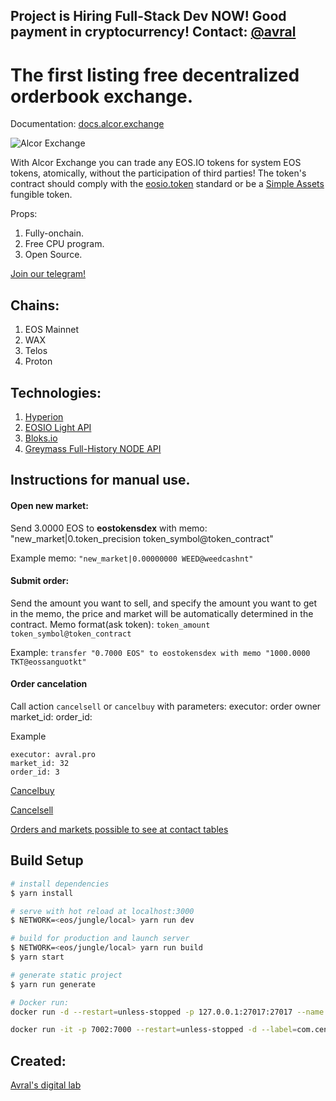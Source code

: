 Project is Hiring Full-Stack Dev NOW! Good payment in cryptocurrency! Contact: [@avral](https://t.me/avral)
--
# The first listing free decentralized orderbook exchange.
Documentation: [docs.alcor.exchange](https://docs.alcor.exchange)

![Alcor Exchange](https://i.imgur.com/brvzFdi.png)

With Alcor Exchange you can trade any EOS.IO tokens for system EOS tokens, atomically, without the participation of third parties! The token's contract should comply with the [eosio.token](https://github.com/EOSIO/eosio.contracts/tree/master/contracts/eosio.token) standard or be a [Simple Assets](https://github.com/CryptoLions/SimpleAssets) fungible token.

Props:
1. Fully-onchain.
2. Free CPU program.
3. Open Source.


[Join our telegram!](https://t.me/alcorexchange)

## Chains:
1. EOS Mainnet
2. WAX
3. Telos
4. Proton

## Technologies:
1. [Hyperion](https://github.com/eosrio/Hyperion-History-API)
2. [EOSIO Light API](https://github.com/cc32d9/eosio_light_api)
3. [Bloks.io](https://bloks.io/)
4. [Greymass Full-History NODE API](https://greymass.com/)

## Instructions for manual use.
#### Open new market:
Send 3.0000 EOS to **eostokensdex** with memo: "new_market|0.token_precision token_symbol@token_contract"

Example memo: ```"new_market|0.00000000 WEED@weedcashnt"```


#### Submit order:
Send the amount you want to sell, and specify the amount you want to get in the memo, the price and market will be automatically determined in the contract.
Memo format(ask token): ```token_amount token_symbol@token_contract```

Example: ```transfer "0.7000 EOS" to eostokensdex with memo "1000.0000 TKT@eossanguotkt"```

#### Order cancelation
Call action ```cancelsell``` or ```cancelbuy``` with parameters:
executor: order owner
market_id:
order_id:

Example
```
executor: avral.pro
market_id: 32
order_id: 3
```
[Cancelbuy](https://bloks.io/account/eostokensdex?loadContract=true&tab=Actions&table=markets&account=eostokensdex&scope=eostokensdex&limit=100&action=cancelbuy)

[Cancelsell](https://bloks.io/account/eostokensdex?loadContract=true&tab=Actions&table=markets&account=eostokensdex&scope=eostokensdex&limit=100&action=buyreceipt)

[Orders and markets possible to see at contact tables](https://bloks.io/account/eostokensdex?loadContract=true&tab=Tables&table=markets&account=eostokensdex&scope=eostokensdex&limit=100)

## Build Setup

``` bash
# install dependencies
$ yarn install

# serve with hot reload at localhost:3000
$ NETWORK=<eos/jungle/local> yarn run dev

# build for production and launch server
$ NETWORK=<eos/jungle/local> yarn run build
$ yarn start

# generate static project
$ yarn run generate

# Docker run:
docker run -d --restart=unless-stopped -p 127.0.0.1:27017:27017 --name mongo -m=3g mongo:4.4 --bind_ip 0.0.0.0

docker run -it -p 7002:7000 --restart=unless-stopped -d --label=com.centurylinklabs.watchtower.lifecycle.post-check="rm -rf /data/nginx/cache/eostokens && service nginx reload" --label=com.centurylinklabs.watchtower.enable=true --name alcor-ui --add-host=host.docker.internal:172.17.0.9 avral/alcor-ui
```

## Created:
[Avral's digital lab](https://avral.pro)
